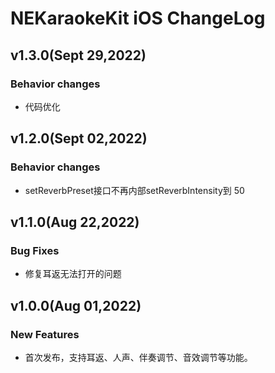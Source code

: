 # NEKaraokeKit iOS ChangeLog

## v1.3.0(Sept 29,2022)
### Behavior changes
- 代码优化

## v1.2.0(Sept 02,2022)
### Behavior changes
- setReverbPreset接口不再内部setReverbIntensity到 50

## v1.1.0(Aug 22,2022)
### Bug Fixes
- 修复耳返无法打开的问题

## v1.0.0(Aug 01,2022)
### New Features
- 首次发布，支持耳返、人声、伴奏调节、音效调节等功能。
